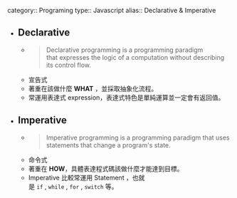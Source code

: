 category:: Programing
type:: Javascript
alias:: Declarative & Imperative

- ## Declarative
	- > Declarative programming is a programming paradigm that expresses the logic of a computation without describing its control flow.
	- 宣告式
	- 著重在該做什麼 **WHAT** ，並採取抽象化流程。
	- 常運用表達式 expression，表達式特色是單純運算並一定會有返回值。
- ## Imperative
	- > Imperative programming is a programming paradigm that uses statements that change a program's state.
	- 命令式
	- 著重在 **HOW**，具體表達程式碼該做什麼才能達到目標。
	- Imperative 比較常運用 Statement ，也就是 `if` , `while` , `for` , `switch` 等。